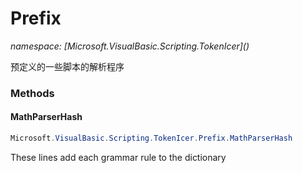 ﻿# Prefix
_namespace: [Microsoft.VisualBasic.Scripting.TokenIcer](<a href="#" onClick="load('/docs/Microsoft.VisualBasic.Scripting.TokenIcer/index.md')"></a>)_

预定义的一些脚本的解析程序



### Methods

#### MathParserHash
```csharp
Microsoft.VisualBasic.Scripting.TokenIcer.Prefix.MathParserHash
```
These lines add each grammar rule to the dictionary


